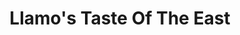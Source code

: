 ---
title: "Llamo's Taste Of The East"
url: /hebden-bridge/llamos-taste-of-the-east/
shop: convenience
---